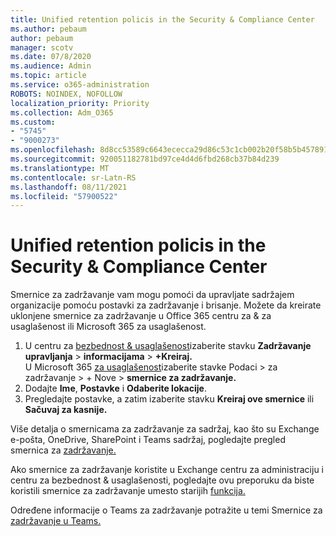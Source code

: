 ```yaml
---
title: Unified retention policis in the Security & Compliance Center
ms.author: pebaum
author: pebaum
manager: scotv
ms.date: 07/8/2020
ms.audience: Admin
ms.topic: article
ms.service: o365-administration
ROBOTS: NOINDEX, NOFOLLOW
localization_priority: Priority
ms.collection: Adm_O365
ms.custom:
- "5745"
- "9000273"
ms.openlocfilehash: 8d8cc53589c6643ececca29d86c53c1cb002b20f58b5b45789101c517cc1f703
ms.sourcegitcommit: 920051182781bd97ce4d4d6fbd268cb37b84d239
ms.translationtype: MT
ms.contentlocale: sr-Latn-RS
ms.lasthandoff: 08/11/2021
ms.locfileid: "57900522"
---
```

# <a name="unified-retention-policies-in-the-security--compliance-center"></a>Unified retention policis in the Security & Compliance Center

Smernice za zadržavanje vam mogu pomoći da upravljate sadržajem organizacije pomoću postavki za zadržavanje i brisanje. Možete da kreirate uklonjene smernice za zadržavanje u Office 365 centru za & za usaglašenost ili Microsoft 365 za usaglašenost. 

1. U centru za [bezbednost & usaglašenost](https://go.microsoft.com/fwlink/p/?linkid=2077143)izaberite stavku **Zadržavanje upravljanja**  >  **informacijama**  >  **+Kreiraj.** <br/>
    U Microsoft 365 [za usaglašenost](https://go.microsoft.com/fwlink/p/?linkid=2077149)izaberite stavke Podaci > za zadržavanje > + Nove   >  **smernice za zadržavanje.**
2. Dodajte **Ime**, **Postavke** i **Odaberite lokacije**.
3. Pregledajte postavke, a zatim izaberite stavku **Kreiraj ove smernice** ili **Sačuvaj za kasnije.**  
      
Više detalja o smernicama za zadržavanje za sadržaj, kao što su Exchange e-pošta, OneDrive, SharePoint i Teams sadržaj, pogledajte pregled smernica za [zadržavanje.](https://go.microsoft.com/fwlink/?linkid=2127785)  
    
Ako smernice za zadržavanje koristite u Exchange centru za administraciju i centru za bezbednost & usaglašenosti, pogledajte ovu preporuku da biste koristili smernice za zadržavanje umesto starijih [funkcija.](https://docs.microsoft.com/microsoft-365/compliance/retention-policies#use-a-retention-policy-instead-of-older-features)  
    
Određene informacije o Teams za zadržavanje potražite u temi Smernice za [zadržavanje u Teams.](https://docs.microsoft.com/microsoftteams/retention-policies)